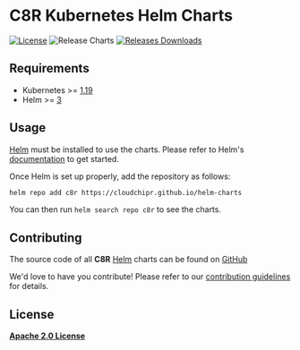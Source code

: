 # C8R Kubernetes Helm Charts

[![License](https://img.shields.io/badge/License-Apache%202.0-blue.svg)](https://opensource.org/licenses/Apache-2.0) ![Release Charts](https://github.com/cloudchipr/helm-charts/workflows/Release%20Charts/badge.svg?branch=main) [![Releases Downloads](https://img.shields.io/github/downloads/cloudchipr/helm-charts/total.svg)](https://github.com/cloudchipr/helm-charts/releases)

## Requirements

* Kubernetes >= [1.19](https://kubernetes.io/releases/)
* Helm >= [3](https://github.com/helm/helm/releases)

## Usage

[Helm](https://helm.sh/) must be installed to use the charts. Please refer to Helm's [documentation](https://helm.sh/docs/chart_template_guide/getting_started/) to get started.

Once Helm is set up properly, add the repository as follows:

```bash
helm repo add c8r https://cloudchipr.github.io/helm-charts
```

You can then run `helm search repo c8r` to see the charts.

## Contributing

The source code of all **C8R** [Helm](https://helm.sh/) charts can be found on [GitHub](https://github.com/cloudchipr/helm-charts/)

We'd love to have you contribute! Please refer to our [contribution guidelines](./CONTRIBUTING.md) for details.

## License

[**Apache 2.0 License**](./LICENSE)
